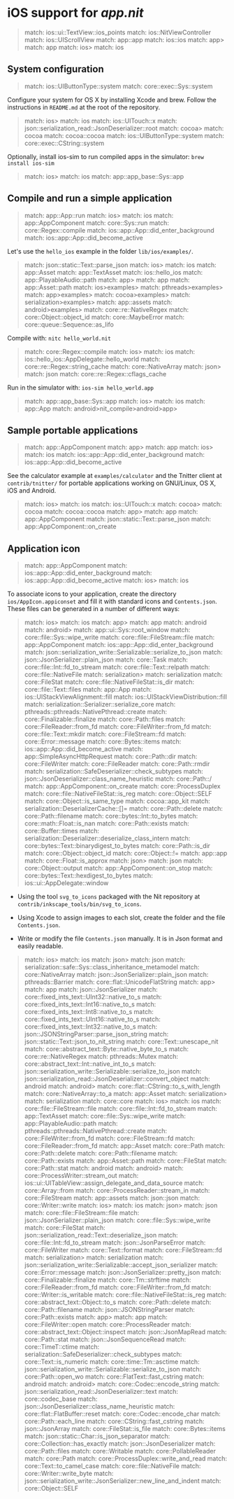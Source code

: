 # iOS support for _app.nit_

> match: ios::ui::TextView::ios_points
> match: ios::NitViewController
> match: ios::UIScrollView
> match: app::app
> match: ios::ios
> match: app>
> match: app
> match: ios>
> match: ios

## System configuration

> match: ios::UIButtonType::system
> match: core::exec::Sys::system

Configure your system for OS X by installing Xcode and brew.
Follow the instructions in `README.md` at the root of the repository.

> match: ios>
> match: ios
> match: ios::UITouch::x
> match: json::serialization_read::JsonDeserializer::root
> match: cocoa>
> match: cocoa
> match: cocoa::cocoa
> match: ios::UIButtonType::system
> match: core::exec::CString::system

Optionally, install ios-sim to run compiled apps in the simulator: `brew install ios-sim`

> match: ios>
> match: ios
> match: app::app_base::Sys::app

## Compile and run a simple application

> match: app::App::run
> match: ios>
> match: ios
> match: app::AppComponent
> match: core::Sys::run
> match: core::Regex::compile
> match: ios::app::App::did_enter_background
> match: ios::app::App::did_become_active

Let's use the `hello_ios` example in the folder `lib/ios/examples/`.

> match: json::static::Text::parse_json
> match: ios>
> match: ios
> match: app::Asset
> match: app::TextAsset
> match: ios::hello_ios
> match: app::PlayableAudio::path
> match: app>
> match: app
> match: app::Asset::path
> match: ios>examples>
> match: pthreads>examples>
> match: app>examples>
> match: cocoa>examples>
> match: serialization>examples>
> match: app::assets
> match: android>examples>
> match: core::re::NativeRegex
> match: core::Object::object_id
> match: core::MaybeError
> match: core::queue::Sequence::as_lifo

Compile with: `nitc hello_world.nit`

> match: core::Regex::compile
> match: ios>
> match: ios
> match: ios::hello_ios::AppDelegate::hello_world
> match: core::re::Regex::string_cache
> match: core::NativeArray
> match: json>
> match: json
> match: core::re::Regex::cflags_cache

Run in the simulator with: `ios-sim hello_world.app`

> match: app::app_base::Sys::app
> match: ios>
> match: ios
> match: app::App
> match: android>nit_compile>android>app>

## Sample portable applications

> match: app::AppComponent
> match: app>
> match: app
> match: ios>
> match: ios
> match: ios::app::App::did_enter_background
> match: ios::app::App::did_become_active

See the calculator example at `examples/calculator` and the Tnitter client at `contrib/tnitter/`
for portable applications working on GNU/Linux, OS X, iOS and Android.

> match: ios>
> match: ios
> match: ios::UITouch::x
> match: cocoa>
> match: cocoa
> match: cocoa::cocoa
> match: app>
> match: app
> match: app::AppComponent
> match: json::static::Text::parse_json
> match: app::AppComponent::on_create

## Application icon

> match: app::AppComponent
> match: ios::app::App::did_enter_background
> match: ios::app::App::did_become_active
> match: ios>
> match: ios

To associate icons to your application, create the directory `ios/AppIcon.appiconset` and fill it with standard icons and `Contents.json`.
These files can be generated in a number of different ways:

> match: ios>
> match: ios
> match: app>
> match: app
> match: android
> match: android>
> match: app::ui::Sys::root_window
> match: core::file::Sys::wipe_write
> match: core::file::FileStream::file
> match: app::AppComponent
> match: ios::app::App::did_enter_background
> match: json::serialization_write::Serializable::serialize_to_json
> match: json::JsonSerializer::plain_json
> match: core::Task
> match: core::file::Int::fd_to_stream
> match: core::file::Text::relpath
> match: core::file::NativeFile
> match: serialization>
> match: serialization
> match: core::FileStat
> match: core::file::NativeFileStat::is_dir
> match: core::file::Text::files
> match: app::App
> match: ios::UIStackViewAlignment::fill
> match: ios::UIStackViewDistribution::fill
> match: serialization::Serializer::serialize_core
> match: pthreads::pthreads::NativePthread::create
> match: core::Finalizable::finalize
> match: core::Path::files
> match: core::FileReader::from_fd
> match: core::FileWriter::from_fd
> match: core::file::Text::mkdir
> match: core::FileStream::fd
> match: core::Error::message
> match: core::Bytes::items
> match: ios::app::App::did_become_active
> match: app::SimpleAsyncHttpRequest
> match: core::Path::dir
> match: core::FileWriter
> match: core::FileReader
> match: core::Path::rmdir
> match: serialization::SafeDeserializer::check_subtypes
> match: json::JsonDeserializer::class_name_heuristic
> match: core::Path::/
> match: app::AppComponent::on_create
> match: core::ProcessDuplex
> match: core::file::NativeFileStat::is_reg
> match: core::Object::SELF
> match: core::Object::is_same_type
> match: cocoa::app_kit
> match: serialization::DeserializerCache::[]=
> match: core::Path::delete
> match: core::Path::filename
> match: core::bytes::Int::to_bytes
> match: core::math::Float::is_nan
> match: core::Path::exists
> match: core::Buffer::times
> match: serialization::Deserializer::deserialize_class_intern
> match: core::bytes::Text::binarydigest_to_bytes
> match: core::Path::is_dir
> match: core::Object::object_id
> match: core::Object::!=
> match: app::app
> match: core::Float::is_approx
> match: json>
> match: json
> match: core::Object::output
> match: app::AppComponent::on_stop
> match: core::bytes::Text::hexdigest_to_bytes
> match: ios::ui::AppDelegate::window

* Using the tool `svg_to_icons` packaged with the Nit repository at `contrib/inkscape_tools/bin/svg_to_icons`.

* Using Xcode to assign images to each slot, create the folder and the file `Contents.json`.

* Write or modify the file `Contents.json` manually.
  It is in Json format and easily readable.

> match: ios>
> match: ios
> match: json>
> match: json
> match: serialization::safe::Sys::class_inheritance_metamodel
> match: core::NativeArray
> match: json::JsonSerializer::plain_json
> match: pthreads::Barrier
> match: core::flat::UnicodeFlatString
> match: app>
> match: app
> match: json::JsonSerializer
> match: core::fixed_ints_text::UInt32::native_to_s
> match: core::fixed_ints_text::Int16::native_to_s
> match: core::fixed_ints_text::Int8::native_to_s
> match: core::fixed_ints_text::UInt16::native_to_s
> match: core::fixed_ints_text::Int32::native_to_s
> match: json::JSONStringParser::parse_json_string
> match: json::static::Text::json_to_nit_string
> match: core::Text::unescape_nit
> match: core::abstract_text::Byte::native_byte_to_s
> match: core::re::NativeRegex
> match: pthreads::Mutex
> match: core::abstract_text::Int::native_int_to_s
> match: json::serialization_write::Serializable::serialize_to_json
> match: json::serialization_read::JsonDeserializer::convert_object
> match: android
> match: android>
> match: core::flat::CString::to_s_with_length
> match: core::NativeArray::to_a
> match: app::Asset
> match: serialization>
> match: serialization
> match: core::core
> match: ios>
> match: ios
> match: core::file::FileStream::file
> match: core::file::Int::fd_to_stream
> match: app::TextAsset
> match: core::file::Sys::wipe_write
> match: app::PlayableAudio::path
> match: pthreads::pthreads::NativePthread::create
> match: core::FileWriter::from_fd
> match: core::FileStream::fd
> match: core::FileReader::from_fd
> match: app::Asset
> match: core::Path
> match: core::Path::delete
> match: core::Path::filename
> match: core::Path::exists
> match: app::Asset::path
> match: core::FileStat
> match: core::Path::stat
> match: android
> match: android>
> match: core::ProcessWriter::stream_out
> match: ios::ui::UITableView::assign_delegate_and_data_source
> match: core::Array::from
> match: core::ProcessReader::stream_in
> match: core::FileStream
> match: app::assets
> match: json::json
> match: core::Writer::write
> match: ios>
> match: ios
> match: json>
> match: json
> match: core::file::FileStream::file
> match: json::JsonSerializer::plain_json
> match: core::file::Sys::wipe_write
> match: core::FileStat
> match: json::serialization_read::Text::deserialize_json
> match: core::file::Int::fd_to_stream
> match: json::JsonParseError
> match: core::FileWriter
> match: core::Text::format
> match: core::FileStream::fd
> match: serialization>
> match: serialization
> match: json::serialization_write::Serializable::accept_json_serializer
> match: core::Error::message
> match: json::JsonSerializer::pretty_json
> match: core::Finalizable::finalize
> match: core::Tm::strftime
> match: core::FileReader::from_fd
> match: core::FileWriter::from_fd
> match: core::Writer::is_writable
> match: core::file::NativeFileStat::is_reg
> match: core::abstract_text::Object::to_s
> match: core::Path::delete
> match: core::Path::filename
> match: json::JSONStringParser
> match: core::Path::exists
> match: app>
> match: app
> match: core::FileWriter::open
> match: core::ProcessReader
> match: core::abstract_text::Object::inspect
> match: json::JsonMapRead
> match: core::Path::stat
> match: json::JsonSequenceRead
> match: core::TimeT::ctime
> match: serialization::SafeDeserializer::check_subtypes
> match: core::Text::is_numeric
> match: core::time::Tm::asctime
> match: json::serialization_write::Serializable::serialize_to_json
> match: core::Path::open_wo
> match: core::FlatText::fast_cstring
> match: android
> match: android>
> match: core::Codec::encode_string
> match: json::serialization_read::JsonDeserializer::text
> match: core::codec_base
> match: json::JsonDeserializer::class_name_heuristic
> match: core::flat::FlatBuffer::reset
> match: core::Codec::encode_char
> match: core::Path::each_line
> match: core::CString::fast_cstring
> match: json::JsonArray
> match: core::FileStat::is_file
> match: core::Bytes::items
> match: json::static::Char::is_json_separator
> match: core::Collection::has_exactly
> match: json::JsonDeserializer
> match: core::Path::files
> match: core::Writable
> match: core::PollableReader
> match: core::Path
> match: core::ProcessDuplex::write_and_read
> match: core::Text::to_camel_case
> match: core::file::NativeFile
> match: core::Writer::write_byte
> match: json::serialization_write::JsonSerializer::new_line_and_indent
> match: core::Object::SELF

